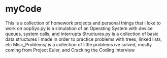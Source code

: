 # myCode
This is a collection of homework projects and personal things that i loke to work on
oopSys.py is a simulation of an Operating System with device queues, system calls, and interrupts
Structures.py is a collection of basic data structures I made in order to practice problems with trees, linked lists, etc
Misc_Problems/ is a collection of little problems ive solved, mostly coming from Project Euler, and Cracking the Coding Interview
